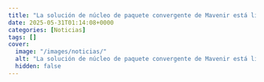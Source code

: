 ```yaml
---
title: "La solución de núcleo de paquete convergente de Mavenir está lista para transformar la red móvil global 4G/5G de Tampnet"
date: 2025-05-31T01:14:08+0000
categories: [Noticias]
tags: []
cover:
  image: "/images/noticias/"
  alt: "La solución de núcleo de paquete convergente de Mavenir está lista para transformar la red móvil global 4G/5G de Tampnet"
  hidden: false
---
```



